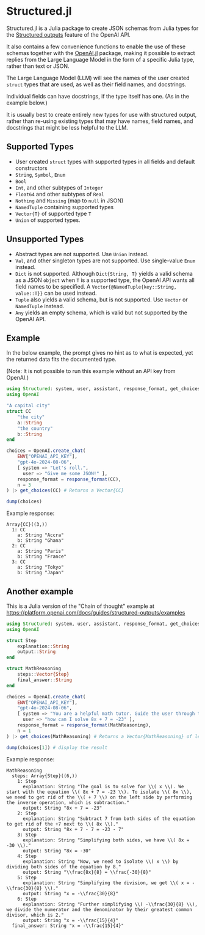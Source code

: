 # Structured.jl

Structured.jl is a Julia package to create JSON schemas from Julia types for the [Structured outputs](https://platform.openai.com/docs/guides/structured-outputs/structured-outputs) feature of the OpenAI API.

It also contains a few convenience functions to enable the use of these schemas together with the [OpenAI.jl](https://github.com/JuliaML/OpenAI.jl) package,
making it possible to extract replies from the Large Language Model in the form of a specific Julia type, rather than text or JSON.

The Large Language Model (LLM) will see the names of the user created `struct` types that are used, as well as their field names, and docstrings.

Individual fields can have docstrings, if the type itself has one. (As in the example below.)

It is usually best to create entirely new types for use with structured output, rather than re-using existing types that may have names, 
field names, and docstrings that might be less helpful to the LLM.

## Supported Types

- User created `struct` types with supported types in all fields and default constructors
- `String`, `Symbol`, `Enum`
- `Bool`
- `Int`, and other subtypes of `Integer`
- `Float64` and other subtypes of `Real`
- `Nothing` and `Missing` (map to `null` in JSON)
- `NamedTuple` containing supported types
- `Vector{T}` of supported type `T`
- `Union` of supported types.

## Unsupported Types

- Abstract types are not supported. Use `Union` instead.
- `Val`, and other singleton types are not supported. Use single-value `Enum` instead.
- `Dict` is not supported. Although `Dict{String, T}` yields a valid schema as a JSON `object` when `T` is a supported type, the OpenAI API wants all field names to be specified. A `Vector{@NamedTuple{key::String, value::T}}` can be used instead.
- `Tuple` also yields a valid schema, but is not supported. Use `Vector` or `NamedTuple` instead.
- `Any` yields an empty schema, which is valid but not supported by the OpenAI API.

## Example

In the below example, the prompt gives no hint as to what is expected, yet the returned data fits the documented type.

(Note: It is not possible to run this example without an API key from OpenAI.)

```julia
using Structured: system, user, assistant, response_format, get_choices, OneOf
using OpenAI

"A capital city"
struct CC
    "the city"
    a::String
    "the country"
    b::String
end

choices = OpenAI.create_chat(
    ENV["OPENAI_API_KEY"],
    "gpt-4o-2024-08-06",
    [ system => "Let's roll.",
      user => "Give me some JSON!" ],
    response_format = response_format(CC),
    n = 3
) |> get_choices(CC) # Returns a Vector{CC}

dump(choices)
```

Example response:
```
Array{CC}((3,))
  1: CC
    a: String "Accra"
    b: String "Ghana"
  2: CC
    a: String "Paris"
    b: String "France"
  3: CC
    a: String "Tokyo"
    b: String "Japan"
```

## Another example

This is a Julia version of the "Chain of thought" example at https://platform.openai.com/docs/guides/structured-outputs/examples

```julia
using Structured: system, user, assistant, response_format, get_choices
using OpenAI

struct Step
    explanation::String
    output::String
end

struct MathReasoning
    steps::Vector{Step}
    final_answer::String
end

choices = OpenAI.create_chat(
    ENV["OPENAI_API_KEY"],
    "gpt-4o-2024-08-06",
    [ system => "You are a helpful math tutor. Guide the user through the solution step by step.",
      user => "how can I solve 8x + 7 = -23" ],
    response_format = response_format(MathReasoning),
    n = 1
) |> get_choices(MathReasoning) # Returns a Vector{MathReasoning} of length n

dump(choices[1]) # display the result
```

Example response:
```
MathReasoning
  steps: Array{Step}((6,))
    1: Step
      explanation: String "The goal is to solve for \\( x \\). We start with the equation \\( 8x + 7 = -23 \\). To isolate \\( 8x \\), we need to get rid of the \\( + 7 \\) on the left side by performing the inverse operation, which is subtraction."
      output: String "8x + 7 = -23"
    2: Step
      explanation: String "Subtract 7 from both sides of the equation to get rid of the +7 next to \\( 8x \\)."
      output: String "8x + 7 - 7 = -23 - 7"
    3: Step
      explanation: String "Simplifying both sides, we have \\( 8x = -30 \\)."
      output: String "8x = -30"
    4: Step
      explanation: String "Now, we need to isolate \\( x \\) by dividing both sides of the equation by 8."
      output: String "\\frac{8x}{8} = \\frac{-30}{8}"
    5: Step
      explanation: String "Simplifying the division, we get \\( x = -\\frac{30}{8} \\)."
      output: String "x = -\\frac{30}{8}"
    6: Step
      explanation: String "Further simplifying \\( -\\frac{30}{8} \\), we divide the numerator and the denominator by their greatest common divisor, which is 2."
      output: String "x = -\\frac{15}{4}"
  final_answer: String "x = -\\frac{15}{4}"
```
